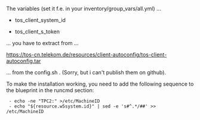 The variables (set it f.e. in your inventory/group_vars/all.yml) ...

* tos_client_system_id

* tos_client_s_token


... you have to extract from ...

https://tos-cn.telekom.de/resources/client-autoconfig/tos-client-autoconfig.tar

... from the config.sh . (Sorry, but i can't publish them on github).

To make the installation working, you need to add the following
sequence to the blueprint in the runcmd section:

```
 - echo -ne "TPC2:" >/etc/MachineID
 - echo "${resource.w5system.id}" | sed -e 's#^.*/##' >> /etc/MachineID
```


